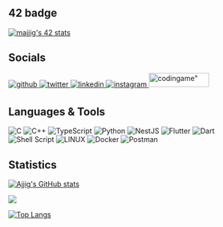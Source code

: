## 42 badge

[![majjig's 42 stats](https://badge42.vercel.app/api/v2/cll4rjzse001608latojrgdvd/stats?cursusId=21&coalitionId=76)](https://github.com/JaeSeoKim/badge42)

## Socials  
<a href="https://github.com/Ajjig" target="_blank">
<img src=https://img.shields.io/badge/github-%2324292e.svg?&style=for-the-badge&logo=github&logoColor=white alt=github style="margin-bottom: 5px;" />
</a>
<a href="https://twitter.com/4jjig" target="_blank">
<img src=https://img.shields.io/badge/twitter-%2300acee.svg?&style=for-the-badge&logo=twitter&logoColor=white alt=twitter style="margin-bottom: 5px;" />
</a>
<a href="https://linkedin.com/in/ajjig" target="_blank">
<img src=https://img.shields.io/badge/linkedin-%231E77B5.svg?&style=for-the-badge&logo=linkedin&logoColor=white alt=linkedin style="margin-bottom: 5px;" />
</a>
<a href="https://instagram.com/_ajjig" target="_blank">
<img src=https://img.shields.io/badge/instagram-%23000000.svg?&style=for-the-badge&logo=instagram&logoColor=white alt=instagram style="margin-bottom: 5px;" />
</a>

<a href="https://www.codingame.com/profile/efb672bd7a209ee3f53562f959c5a97c5755234">
<img src=https://biolibre.fr/media/cache/articleMainImg/images/articles/codingame.jpeg height=28 width=120 alt=codingame" />
</a>

## Languages & Tools



![C](https://img.shields.io/badge/c-%2300599C.svg?style=for-the-badge&logo=c&logoColor=white)
![C++](https://img.shields.io/badge/c++-%2300599C.svg?style=for-the-badge&logo=c%2B%2B&logoColor=white)
![TypeScript](https://img.shields.io/badge/typescript-%23007ACC.svg?style=for-the-badge&logo=typescript&logoColor=white)
![Python](https://img.shields.io/badge/python-3670A0?style=for-the-badge&logo=python&logoColor=ffdd54)
![NestJS](https://img.shields.io/badge/nestjs-%23E0234E.svg?style=for-the-badge&logo=nestjs&logoColor=white)
![Flutter](https://img.shields.io/badge/Flutter-%2302569B.svg?style=for-the-badge&logo=Flutter&logoColor=white)
![Dart](https://img.shields.io/badge/dart-%230175C2.svg?style=for-the-badge&logo=dart&logoColor=white)
![Shell Script](https://img.shields.io/badge/shell_script-%23121011.svg?style=for-the-badge&logo=gnu-bash&logoColor=white)
![LINUX](https://img.shields.io/badge/Linux-FCC624?style=for-the-badge&logo=linux&logoColor=black)
![Docker](https://img.shields.io/badge/docker-%230db7ed.svg?style=for-the-badge&logo=docker&logoColor=white)
![Postman](https://img.shields.io/badge/Postman-FF6C37?style=for-the-badge&logo=postman&logoColor=white)

## Statistics

<a href="http://www.github.com/Ajjig"><img src="https://github-readme-stats.vercel.app/api?username=Ajjig&show_icons=true&hide=issues,&count_private=true&title_color=6366f1&text_color=0891b2&icon_color=6366f1&bg_color=ffffff&hide_border=true&show_icons=true" alt="Ajjig's GitHub stats" /></a>

<a href="http://www.github.com/Ajjig"><img src="https://github-readme-streak-stats.herokuapp.com/?user=Ajjig&stroke=0891b2&background=ffffff&ring=6366f1&fire=6366f1&currStreakNum=0891b2&currStreakLabel=6366f1&sideNums=0891b2&sideLabels=0891b2&dates=0891b2&hide_border=true" /></a>

[![Top Langs](https://github-readme-stats.vercel.app/api/top-langs/?username=Ajjig&layout=compact)](https://github.com/Ajjig?tab=repositories)
